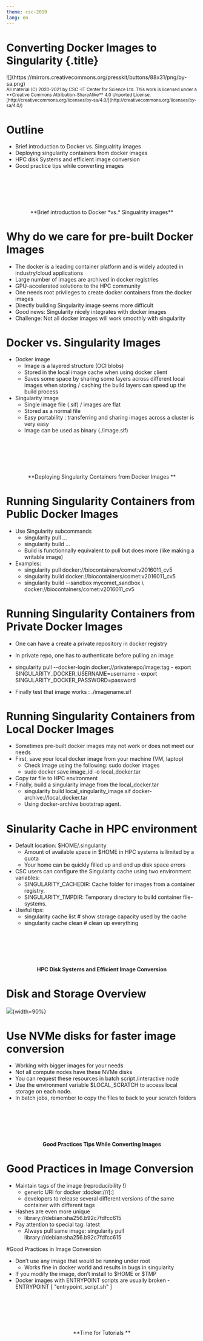 ```yaml
---
theme: csc-2019
lang: en
---
```

# Converting Docker Images to Singularity {.title}

<div class="column">
![](https://mirrors.creativecommons.org/presskit/buttons/88x31/png/by-sa.png)
</div>
<div class="column">
<small>
All material (C) 2020-2021 by CSC -IT Center for Science Ltd.
This work is licensed under a **Creative Commons Attribution-ShareAlike** 4.0
Unported License, [http://creativecommons.org/licenses/by-sa/4.0/](http://creativecommons.org/licenses/by-sa/4.0/)
</small>
</div>

# Outline
- Brief introduction to Docker vs. Singualrity  images
- Deploying singularity containers from docker images
- HPC disk Systems and efficient image conversion 
- Good practice tips while converting images


#  
<br><br><br>
<p align="center" clor="green"> **Brief introduction to Docker *vs.* Singualrity  images** </p>

# Why do we care for pre-built Docker Images 

- The docker is a leading container platform  and is widely adopted in industry/cloud applications
- Large number of images are archived in docker registries
- GPU-accelerated solutions to the HPC community
- One needs root privileges to create docker containers from the docker images
- Directly building Singularity image seems more difficult
-  Good news:  Singularity nicely integrates with docker images
- Challenge: Not all docker images will work smoothly  with singularity 


# Docker vs. Singularity Images
- Docker image
     - Image is a layered structure (OCI blobs)
     - Stored in the local image cache  when using docker client
     - Saves some space by sharing some layers across different local images when storing / caching the build layers can speed up the build process
- Singularity image
     - Single image file (.sif) / images are flat 
     - Stored as a normal file
     - Easy portability : transferring and sharing images across a cluster is very easy
     - Image can be used as binary (./image.sif)

#  
<br><br><br>
     <p align="center"> **Deploying Singularity Containers from Docker Images ** </p>

# Running Singularity Containers from Public Docker Images
- Use Singularity subcommands
    - singularity pull …
    - singularity build …
    - Build is functionnally equivalent to pull but does more (like making a writable image) 
- Examples: 
    - singularity pull docker://biocontainers/comet:v2016011_cv5
    - singularity build docker://biocontainers/comet:v2016011_cv5
    - singularity build --sandbox mycomet_sandbox  \ docker://biocontainers/comet:v2016011_cv5


# Running Singularity Containers from Private Docker Images
- One can have a create a private repository in docker registry
- In private repo, one has to authenticate before pulling an image

- singularity pull --docker-login docker://privaterepo/image:tag
      - export SINGULARITY_DOCKER_USERNAME=username
      - export SINGULARITY_DOCKER_PASSWORD=password

- Finally test that image works :  ./imagename.sif

# Running Singularity Containers from  Local Docker Images
- Sometimes pre-built docker images may not work or does not meet our needs 
- First, save your local docker image from your machine (VM, laptop)
     -  Check image using the following: sudo docker images
     - sudo docker save image_id -o local_docker.tar
- Copy tar file  to HPC environment 
- Finally, build a singularity image from the local_docker.tar 
     - singularity build local_singularity_image.sif docker-archive://local_docker.tar
     - Using docker-archive bootstrap agent.

# Sinularity Cache in HPC environment
- Default location: $HOME/.singularity
     - Amount of available space in $HOME in HPC systems is limited by a quota
     - Your home can be quickly filled up and end up disk space errors 
- CSC users can configure the Singularity cache using two environment variables: 
     - SINGULARITY_CACHEDIR: Cache folder for images from a container registry.
     - SINGULARITY_TMPDIR: Temporary directory to build container file-systems.
- Useful tips:
     - singularity cache list  # show storage capacity used by the cache
     - singularity cache clean # clean up everything 

#  

<br><br><br>
     <p align="center"> **HPC Disk Systems and Efficient Image Conversion** </p>



# Disk and Storage Overview
 ![](./img/disk-systems.svg){width=90%}

# Use NVMe disks for faster image conversion
- Working with bigger images for your needs 
- Not all compute nodes have these NVMe disks
- You can request these resources in batch script /interactive node
- Use the environment variable $LOCAL_SCRATCH to access local storage on each node.
- In batch jobs, remember to copy the files to back to your scratch folders

#  

<br><br><br>
     <p align="center"> **Good Practices Tips While Converting Images** </p>

# Good Practices in Image Conversion

- Maintain tags of the image (reproducibility !)
     - generic URI for docker :docker://<user>/<repo-name>[:<tag>]
     - developers to release several different versions of the same container with different tags
- Hashes  are even more unique 
     - library://debian:sha256.b92c7fdfcc615
- Pay attention to special tag: latest
     - Always pull same image: singularity pull library://debian:sha256.b92c7fdfcc615

#Good Practices in Image Conversion

- Don’t use any image that would be running under root
     - Works fine in docker world and results in bugs in singularity
- If you modify the image,  don’t install to $HOME or $TMP
- Docker images with ENTRYPOINT scripts are usually broken
           - ENTRYPOINT [ "entrypoint_script.sh" ]

#
<br><br><br>
     <p align="center">**Time for Tutorials **</p>

